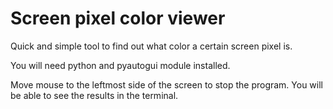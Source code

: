 # Screen pixel color viewer

Quick and simple tool to find out what color a certain screen pixel is.

You will need python and pyautogui module installed.

Move mouse to the leftmost side of the screen to stop the program. You will be able to see the results in the terminal.
